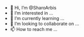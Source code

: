 - 👋 Hi, I’m @SharoArbis
- 👀 I’m interested in ...
- 🌱 I’m currently learning ...
- 💞️ I’m looking to collaborate on ...
- 📫 How to reach me ...

<!---
SharoArbis/SharoArbis is a ✨ special ✨ repository because its `README.md` (this file) appears on your GitHub profile.
You can click the Preview link to take a look at your changes.
--->
